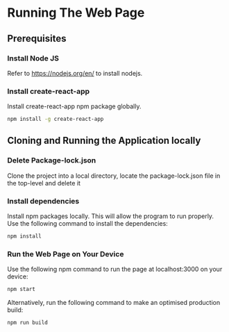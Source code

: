 # Running The Web Page

## Prerequisites

### Install Node JS
Refer to https://nodejs.org/en/ to install nodejs.

### Install create-react-app
Install create-react-app npm package globally. 

```bash
npm install -g create-react-app
```
## Cloning and Running the Application locally

### Delete Package-lock.json
Clone the project into a local directory, locate the package-lock.json file in the top-level and delete it

### Install dependencies
Install npm packages locally. This will allow the program to run properly. Use the following command to install the dependencies:

```bash
npm install
```
### Run the Web Page on Your Device
Use the following npm command to run the page at localhost:3000 on your device:

```bash
npm start
```
Alternatively, run the following command to make an optimised production build:

```bash
npm run build
```
